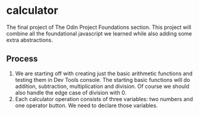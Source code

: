 # calculator
The final project of The Odin Project Foundations section. This project will combine all the foundational javascript we learned while also adding some extra abstractions.

## Process
1. We are starting off with creating just the basic arithmetic functions and testing them in Dev Tools console. The starting basic functions will do addition, subtraction, multiplication and division. Of course we should also handle the edge case of division with 0.
2. Each calculator operation consists of three variables: two numbers and one operator button. We need to declare those variables.
